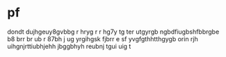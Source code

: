 # pf
dondt dujhgeuy8gvbbg  r 
hryg r 
r hg7y tg
ter utgyrgb ngbdfiugbshfbbrgbe b8  brr br ub r
 87bh j ug yrgihgsk fjbrr e
 sf yvgfgthhtthgygb
orin rjh uihgnjrttiubhjehh jbggbhyh reubnj tgui  uig t 
